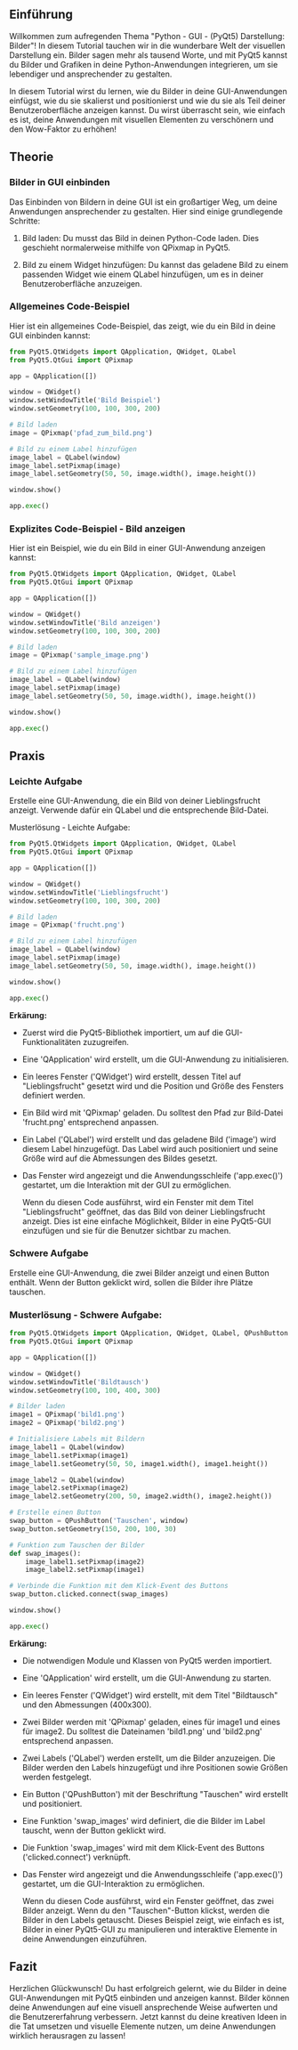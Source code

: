 ## Einführung
Willkommen zum aufregenden Thema "Python - GUI - (PyQt5) Darstellung: Bilder"! In diesem Tutorial tauchen wir in die wunderbare Welt der visuellen Darstellung ein. Bilder sagen mehr als tausend Worte, und mit PyQt5 kannst du Bilder und Grafiken in deine Python-Anwendungen integrieren, um sie lebendiger und ansprechender zu gestalten.

In diesem Tutorial wirst du lernen, wie du Bilder in deine GUI-Anwendungen einfügst, wie du sie skalierst und positionierst und wie du sie als Teil deiner Benutzeroberfläche anzeigen kannst. Du wirst überrascht sein, wie einfach es ist, deine Anwendungen mit visuellen Elementen zu verschönern und den Wow-Faktor zu erhöhen!

## Theorie
### Bilder in GUI einbinden
Das Einbinden von Bildern in deine GUI ist ein großartiger Weg, um deine Anwendungen ansprechender zu gestalten. Hier sind einige grundlegende Schritte:

1. Bild laden: Du musst das Bild in deinen Python-Code laden. Dies geschieht normalerweise mithilfe von QPixmap in PyQt5.

2. Bild zu einem Widget hinzufügen: Du kannst das geladene Bild zu einem passenden Widget wie einem QLabel hinzufügen, um es in deiner Benutzeroberfläche anzuzeigen.

### Allgemeines Code-Beispiel
Hier ist ein allgemeines Code-Beispiel, das zeigt, wie du ein Bild in deine GUI einbinden kannst:

```python
from PyQt5.QtWidgets import QApplication, QWidget, QLabel
from PyQt5.QtGui import QPixmap

app = QApplication([])

window = QWidget()
window.setWindowTitle('Bild Beispiel')
window.setGeometry(100, 100, 300, 200)

# Bild laden
image = QPixmap('pfad_zum_bild.png')

# Bild zu einem Label hinzufügen
image_label = QLabel(window)
image_label.setPixmap(image)
image_label.setGeometry(50, 50, image.width(), image.height())

window.show()

app.exec()
```
### Explizites Code-Beispiel - Bild anzeigen
Hier ist ein Beispiel, wie du ein Bild in einer GUI-Anwendung anzeigen kannst:
```python
from PyQt5.QtWidgets import QApplication, QWidget, QLabel
from PyQt5.QtGui import QPixmap

app = QApplication([])

window = QWidget()
window.setWindowTitle('Bild anzeigen')
window.setGeometry(100, 100, 300, 200)

# Bild laden
image = QPixmap('sample_image.png')

# Bild zu einem Label hinzufügen
image_label = QLabel(window)
image_label.setPixmap(image)
image_label.setGeometry(50, 50, image.width(), image.height())

window.show()

app.exec()
```
## Praxis
### Leichte Aufgabe
Erstelle eine GUI-Anwendung, die ein Bild von deiner Lieblingsfrucht anzeigt. Verwende dafür ein QLabel und die entsprechende Bild-Datei.

Musterlösung - Leichte Aufgabe:
```python
from PyQt5.QtWidgets import QApplication, QWidget, QLabel
from PyQt5.QtGui import QPixmap

app = QApplication([])

window = QWidget()
window.setWindowTitle('Lieblingsfrucht')
window.setGeometry(100, 100, 300, 200)

# Bild laden
image = QPixmap('frucht.png')

# Bild zu einem Label hinzufügen
image_label = QLabel(window)
image_label.setPixmap(image)
image_label.setGeometry(50, 50, image.width(), image.height())

window.show()

app.exec()
```

**Erkärung:**

  * Zuerst wird die PyQt5-Bibliothek importiert, um auf die GUI-Funktionalitäten zuzugreifen.

  * Eine 'QApplication' wird erstellt, um die GUI-Anwendung zu initialisieren.

  * Ein leeres Fenster ('QWidget') wird erstellt, dessen Titel auf "Lieblingsfrucht" gesetzt wird und die Position und Größe des Fensters definiert 
   werden.

  * Ein Bild wird mit 'QPixmap' geladen. Du solltest den Pfad zur Bild-Datei 'frucht.png' entsprechend anpassen.

  * Ein Label ('QLabel') wird erstellt und das geladene Bild ('image') wird diesem Label hinzugefügt. Das Label wird auch positioniert und seine Größe 
    wird auf die Abmessungen des Bildes gesetzt.

  * Das Fenster wird angezeigt und die Anwendungsschleife ('app.exec()') gestartet, um die Interaktion mit der GUI zu ermöglichen.

    Wenn du diesen Code ausführst, wird ein Fenster mit dem Titel "Lieblingsfrucht" geöffnet, das das Bild von deiner Lieblingsfrucht anzeigt. Dies ist 
    eine einfache Möglichkeit, Bilder in eine PyQt5-GUI einzufügen und sie für die Benutzer sichtbar zu machen.

### Schwere Aufgabe
Erstelle eine GUI-Anwendung, die zwei Bilder anzeigt und einen Button enthält. Wenn der Button geklickt wird, sollen die Bilder ihre Plätze tauschen.

### Musterlösung - Schwere Aufgabe:
```python
from PyQt5.QtWidgets import QApplication, QWidget, QLabel, QPushButton
from PyQt5.QtGui import QPixmap

app = QApplication([])

window = QWidget()
window.setWindowTitle('Bildtausch')
window.setGeometry(100, 100, 400, 300)

# Bilder laden
image1 = QPixmap('bild1.png')
image2 = QPixmap('bild2.png')

# Initialisiere Labels mit Bildern
image_label1 = QLabel(window)
image_label1.setPixmap(image1)
image_label1.setGeometry(50, 50, image1.width(), image1.height())

image_label2 = QLabel(window)
image_label2.setPixmap(image2)
image_label2.setGeometry(200, 50, image2.width(), image2.height())

# Erstelle einen Button
swap_button = QPushButton('Tauschen', window)
swap_button.setGeometry(150, 200, 100, 30)

# Funktion zum Tauschen der Bilder
def swap_images():
    image_label1.setPixmap(image2)
    image_label2.setPixmap(image1)

# Verbinde die Funktion mit dem Klick-Event des Buttons
swap_button.clicked.connect(swap_images)

window.show()

app.exec()

```
**Erkärung:**

  * Die notwendigen Module und Klassen von PyQt5 werden importiert.

  * Eine 'QApplication' wird erstellt, um die GUI-Anwendung zu starten.

  * Ein leeres Fenster ('QWidget') wird erstellt, mit dem Titel "Bildtausch" und den Abmessungen (400x300).

  * Zwei Bilder werden mit 'QPixmap' geladen, eines für image1 und eines für image2. Du solltest die Dateinamen 'bild1.png' und 'bild2.png' entsprechend 
    anpassen.

  * Zwei Labels ('QLabel') werden erstellt, um die Bilder anzuzeigen. Die Bilder werden den Labels hinzugefügt und ihre Positionen sowie Größen werden 
    festgelegt.

  * Ein Button ('QPushButton') mit der Beschriftung "Tauschen" wird erstellt und positioniert.

  * Eine Funktion 'swap_images' wird definiert, die die Bilder im Label tauscht, wenn der Button geklickt wird.

  * Die Funktion 'swap_images' wird mit dem Klick-Event des Buttons ('clicked.connect') verknüpft.

  * Das Fenster wird angezeigt und die Anwendungsschleife ('app.exec()') gestartet, um die GUI-Interaktion zu ermöglichen.

    Wenn du diesen Code ausführst, wird ein Fenster geöffnet, das zwei Bilder anzeigt. Wenn du den "Tauschen"-Button klickst, werden die Bilder in den 
    Labels getauscht. Dieses Beispiel zeigt, wie einfach es ist, Bilder in einer PyQt5-GUI zu manipulieren und interaktive Elemente in deine Anwendungen 
    einzuführen.

## Fazit
Herzlichen Glückwunsch! Du hast erfolgreich gelernt, wie du Bilder in deine GUI-Anwendungen mit PyQt5 einbinden und anzeigen kannst. Bilder können deine Anwendungen auf eine visuell ansprechende Weise aufwerten und die Benutzererfahrung verbessern. Jetzt kannst du deine kreativen Ideen in die Tat umsetzen und visuelle Elemente nutzen, um deine Anwendungen wirklich herausragen zu lassen!
